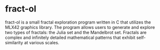 # fract-ol

fract-ol is a small fractal exploration program written in C that utilizes the MLX42 graphics library. The program allows users to generate and explore two types of fractals: the Julia set and the Mandelbrot set. Fractals are complex and infinitely detailed mathematical patterns that exhibit self-similarity at various scales.
